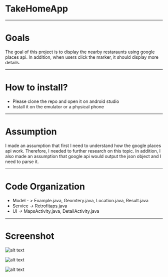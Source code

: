 # TakeHomeApp
---
# Goals
The goal of this project is to display the nearby restaraunts using google places api. In addition, when users click the marker, it should display more details.

---
# How to install? 
- Please clone the repo and open it on android studio 
- Install it on the emulator or a physical phone 

---
# Assumption 
I made an assumption that first I need to understand how the google places api work. Therefore, I needed to further research on this topic. In addition, I also made an assumption that google api would output the json object and I need to parse it.

---
# Code Organization
- Model - > Example.java, Geomtery.java, Location.java, Result.java
- Service -> Retrofitaps.java
- UI -> MapsActivity.java, DetailActivity.java

---
# Screenshot 

![alt text](https://github.com/makkhay/TakeHomeApp/blob/master/Screenshot_20171207-130234.png)

![alt text](https://github.com/makkhay/TakeHomeApp/blob/master/Screenshot_20171207-130240.png)

![alt text](https://github.com/makkhay/TakeHomeApp/blob/master/Screenshot_20171207-130313.png)


